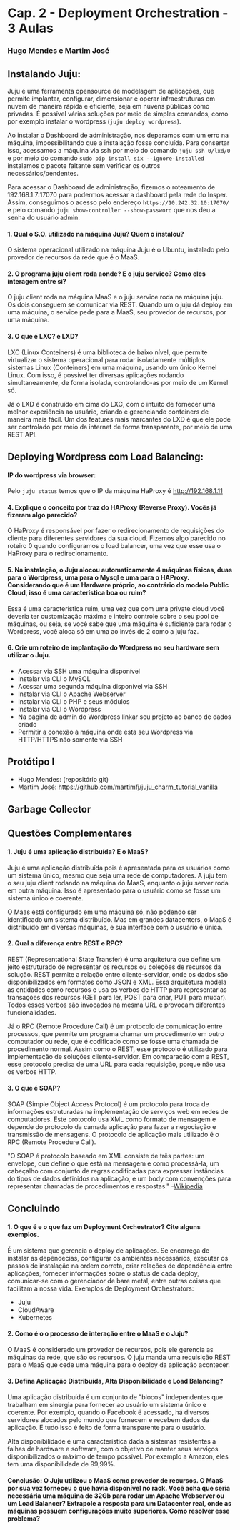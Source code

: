 # Cap. 2 - Deployment Orchestration - 3 Aulas
### Hugo Mendes e Martim José
## Instalando Juju:
Juju é uma ferramenta opensource de modelagem de aplicações, que permite implantar, configurar, dimensionar e operar infraestruturas em nuvem de maneira rápida e eficiente, seja em núvens públicas como privadas. É possível várias soluções por meio de simples comandos, como por exemplo instalar o wordpress (`juju deploy wordpress`).

Ao instalar o Dashboard de administração, nos deparamos com um erro na máquina, impossibilitando que a instalação fosse concluída. Para consertar isso, acessamos a máquina via ssh por meio do comando `juju ssh 0/lxd/0` e por meio do comando `sudo pip install six --ignore-installed` instalamos o pacote faltante sem verificar os outros necessários/pendentes.

Para acessar o Dashboard de administração, fizemos o roteamento de 192.168.1.7:17070 para podermos acessar a dashboard pela rede do Insper. Assim, conseguimos o acesso pelo endereço `https://10.242.32.10:17070/` e pelo comando `juju show-controller --show-password` que nos deu a senha do usuário admin. 

#### 1. Qual o S.O. utilizado na máquina Juju? Quem o instalou?
O sistema operacional utilizado na máquina Juju é o Ubuntu, instalado pelo provedor de recursos da rede que é o MaaS.

#### 2. O programa juju client roda aonde? E o juju service? Como eles interagem entre si?
O juju client roda na máquina MaaS e o juju service roda na máquina juju. Os dois conseguem se comunicar via REST. Quando um o juju dá deploy em uma máquina, o service pede para a MaaS, seu provedor de recursos, por uma máquina.

#### 3. O que é LXC? e LXD?
LXC (Linux Conteiners) é uma biblioteca de baixo nível, que permite virtualizar o sistema operacional para rodar isoladamente múltiplos sistemas Linux (Conteiners) em uma máquina, usando um único Kernel Linux. Com isso, é possível ter diversas aplicações rodando simultaneamente, de forma isolada, controlando-as por meio de um Kernel só.

Já o LXD é construído em cima do LXC, com o intuito de fornecer uma melhor experiência ao usuário, criando e gerenciando conteiners de maneira mais fácil. Um dos features mais marcantes do LXD é que ele pode ser controlado por meio da internet de forma transparente, por meio de uma REST API.

## Deploying Wordpress com Load Balancing:

#### IP do wordpress via browser:
Pelo `juju status` temos que o IP da máquina HaProxy é http://192.168.1.11

#### 4. Explique o conceito por traz do HAProxy (Reverse Proxy). Vocês já fizeram algo parecido?
O HaProxy é responsável por fazer o redirecionamento de requisições do cliente para diferentes servidores da sua cloud. Fizemos algo parecido no roteiro 0 quando configuramos o load balancer, uma vez que esse usa o HaProxy para o redirecionamento.

#### 5. Na instalação, o Juju alocou automaticamente 4 máquinas físicas, duas para o Wordpress, uma para o Mysql e uma para o HAProxy. Considerando que é um Hardware próprio, ao contrário do modelo Public Cloud, isso é uma característica boa ou ruim?
Essa é uma característica ruim, uma vez que com uma private cloud você deveria ter customização máxima e inteiro controle sobre o seu pool de máquinas, ou seja, se você sabe que uma máquina é suficiente para rodar o Wordpress, você aloca só em uma ao invés de 2 como a juju faz.

#### 6. Crie um roteiro de implantação do Wordpress no seu hardware sem utilizar o Juju.
- Acessar via SSH uma máquina disponível
- Instalar via CLI o MySQL
- Acessar uma segunda máquina disponível via SSH
- Instalar via CLI o Apache Webserver
- Instalar via CLI o PHP e seus módulos
- Instalar via CLI o Wordpress
- Na página de admin do Wordpress linkar seu projeto ao banco de dados criado
- Permitir a conexão à máquina onde esta seu Wordpress via HTTP/HTTPS não somente via SSH

## Protótipo I
- Hugo Mendes: (repositório git)
- Martim José: https://github.com/martimfj/juju_charm_tutorial_vanilla

## Garbage Collector

## Questões Complementares
#### 1. Juju é uma aplicação distribuída? E o MaaS?
Juju é uma aplicação distribuída pois é apresentada para os usuários como um sistema único, mesmo que seja uma rede de computadores. A juju tem o seu juju client rodando na máquina do MaaS, enquanto o juju server roda em outra máquina. Isso é apresentado para o usuário como se fosse um sistema único e coerente.

O Maas está configurado em uma máquina só, não podendo ser identificado um sistema distribuído. Mas em grandes datacenters, o MaaS é distribuído em diversas máquinas, e sua interface com o usuário é única.

#### 2. Qual a diferença entre REST e RPC?
REST (Representational State Transfer) é uma arquitetura que define um jeito estruturado de representar os recursos ou coleções de recursos da solução. REST permite a relação entre cliente-servidor, onde os dados são disponibilizados em formatos como JSON e XML. Essa arquitetura modela as entidades como recursos e usa os verbos de HTTP para representar as transações dos recursos (GET para ler, POST para criar, PUT para mudar). Todos esses verbos são invocados na mesma URL e provocam diferentes funcionalidades.

Já o RPC (Remote Procedure Call) é um protocolo de comunicação entre processos, que permite um programa chamar um procedimento em outro computador ou rede, que é codificado como se fosse uma chamada de procedimento normal. Assim como o REST, esse protocolo é utilizado para implementação de soluções cliente-servidor. Em comparação com a REST, esse protocolo precisa de uma URL para cada requisição, porque não usa os verbos HTTP.

#### 3. O que é SOAP?
SOAP (Simple Object Access Protocol) é um protocolo para troca de informações estruturadas na implementação de serviços web em redes de computadores. Este protocolo usa XML como formato de mensagem e depende do protocolo da camada aplicação para fazer a negociação e transmissão de mensagens. O protocolo de aplicação mais utilizado é o RPC (Remote Procedure Call).

"O SOAP é protocolo baseado em XML consiste de três partes: um envelope, que define o que está na mensagem e como processá-la, um cabeçalho com conjunto de regras codificadas para expressar instâncias do tipos de dados definidos na aplicação, e um body com convenções para representar chamadas de procedimentos e respostas." -[Wikipedia](https://pt.wikipedia.org/wiki/SOAP)

## Concluindo
#### 1. O que é e o que faz um Deployment Orchestrator? Cite alguns exemplos.

É um sistema que gerencia o deploy de aplicações. Se encarrega de instalar as depêndecias, configurar os ambientes necessários, executar os passos de instalação na ordem correta, criar relações de dependência entre aplicações, fornecer informações sobre o status de cada deploy, comunicar-se com o gerenciador de bare
metal, entre outras coisas que facilitam a nossa vida. Exemplos de Deployment Orchestrators:
  - Juju
  - CloudAware
  - Kubernetes

#### 2. Como é o o processo de interação entre o MaaS e o Juju?
O MaaS é considerado um provedor de recursos, pois ele gerencia as máquinas da rede, que são os recursos. O juju manda uma requisição REST para o MaaS que cede uma máquina para o deploy da aplicação acontecer.

#### 3. Defina Aplicação Distribuída, Alta Disponibilidade e Load Balancing?
Uma aplicação distribuída é um conjunto de "blocos" independentes que trabalham em sinergia para fornecer ao usuário um sistema único e coerente. Por exemplo, quando o Facebook é acessado, há diversos servidores alocados pelo mundo que fornecem e recebem dados da aplicação. E tudo isso é feito de forma transparente para o usuário.

Alta disponibilidade é uma característica dada a sistemas resistentes a falhas de hardware e software, com o objetivo de manter seus serviços disponibilizados o máximo de tempo possível. Por exemplo a Amazon, eles tem uma disponibilidade de 99,99%.

#### Conclusão: O Juju utilizou o MaaS como provedor de recursos. O MaaS por sua vez forneceu o que havia disponível no rack. Você acha que seria necessária uma máquina de 32Gb para rodar um Apache Webserver ou um Load Balancer? Extrapole a resposta para um Datacenter real, onde as máquinas possuem configurações muito superiores. Como resolver esse problema?